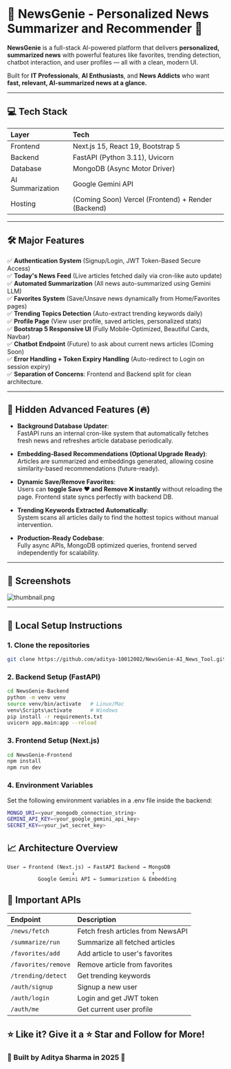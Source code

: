 # 📰 NewsGenie - Personalized News Summarizer and Recommender 🚀

**NewsGenie** is a full-stack AI-powered platform that delivers **personalized, summarized news** with powerful features like favorites, trending detection, chatbot interaction, and user profiles — all with a clean, modern UI.

Built for **IT Professionals**, **AI Enthusiasts**, and **News Addicts** who want **fast, relevant, AI-summarized news at a glance.**

---

## 💻 Tech Stack

| Layer | Tech |
|:-----|:-----|
| Frontend | Next.js 15, React 19, Bootstrap 5 |
| Backend | FastAPI (Python 3.11), Uvicorn |
| Database | MongoDB (Async Motor Driver) |
| AI Summarization | Google Gemini API |
| Hosting | (Coming Soon) Vercel (Frontend) + Render (Backend) |

---

## 🛠 Major Features

✅ **Authentication System** (Signup/Login, JWT Token-Based Secure Access)  
✅ **Today's News Feed** (Live articles fetched daily via cron-like auto update)  
✅ **Automated Summarization** (All news auto-summarized using Gemini LLM)  
✅ **Favorites System** (Save/Unsave news dynamically from Home/Favorites pages)  
✅ **Trending Topics Detection** (Auto-extract trending keywords daily)  
✅ **Profile Page** (View user profile, saved articles, personalized stats)  
✅ **Bootstrap 5 Responsive UI** (Fully Mobile-Optimized, Beautiful Cards, Navbar)  
✅ **Chatbot Endpoint** (Future) to ask about current news articles (Coming Soon)  
✅ **Error Handling + Token Expiry Handling** (Auto-redirect to Login on session expiry)  
✅ **Separation of Concerns**: Frontend and Backend split for clean architecture.

---

## 🧠 Hidden Advanced Features (🔥)

- **Background Database Updater**:  
  FastAPI runs an internal cron-like system that automatically fetches fresh news and refreshes article database periodically.

- **Embedding-Based Recommendations (Optional Upgrade Ready)**:  
  Articles are summarized and embeddings generated, allowing cosine similarity-based recommendations (future-ready).

- **Dynamic Save/Remove Favorites**:  
  Users can **toggle Save ❤️ and Remove ❌ instantly** without reloading the page. Frontend state syncs perfectly with backend DB.

- **Trending Keywords Extracted Automatically**:  
  System scans all articles daily to find the hottest topics without manual intervention.

- **Production-Ready Codebase**:  
  Fully async APIs, MongoDB optimized queries, frontend served independently for scalability.

---

## 📸 Screenshots

![thumbnail.png](<https://media-hosting.imagekit.io/29d90c8fa7fa4a4a/thumbnail.png?Expires=1840555076&Key-Pair-Id=K2ZIVPTIP2VGHC&Signature=TwyxjjhB~6xTPhOiv9~XYjzO2DbfMkNdJPH-aM8m-iZUQKY6~-XQ8KVqWQpkr5qrqSj6uTa0dTjgm55oaFHS-NX5dx~gcLhvHHxaVe-dXYaO1BBPwjMp1eh1bVNbPayRBZPidOmW97sPScFwKuTkfgVUqueI~HwHHRYudGuKe3trONcaAuhaRdmaO3zsEoBGOzRg1rKJdBd3znznmuPSp9yMJd0Z3DIV4cnTyqcKKDAtFZFz5Ilz-RKNzIliVaxTy4oV8Y1h8tU1VOmcFC2F5Anj0A6L8mr7scy2jRTy0TW-1witV7cGv58vNXlDkis67rkxNjwZXzxLaK4rY9AwIg__>)

---

## 🚀 Local Setup Instructions

### 1. Clone the repositories

```bash
git clone https://github.com/aditya-10012002/NewsGenie-AI_News_Tool.git
```

### 2. Backend Setup (FastAPI)

```bash
cd NewsGenie-Backend
python -m venv venv
source venv/bin/activate   # Linux/Mac
venv\Scripts\activate      # Windows
pip install -r requirements.txt
uvicorn app.main:app --reload
```

### 3. Frontend Setup (Next.js)

```bash
cd NewsGenie-Frontend
npm install
npm run dev
```

### 4. Environment Variables
Set the following environment variables in a .env file inside the backend:

```bash
MONGO_URI=<your_mongodb_connection_string>
GEMINI_API_KEY=<your_google_gemini_api_key>
SECRET_KEY=<your_jwt_secret_key>
```

## 📈 Architecture Overview

```plaintext
User → Frontend (Next.js) → FastAPI Backend → MongoDB
                     ↓                         ↑
          Google Gemini API ← Summarization & Embedding
```

## 📜 Important APIs

| Endpoint           | Description                          |
|:-------------------|:-------------------------------------|
| `/news/fetch`       | Fetch fresh articles from NewsAPI    |
| `/summarize/run`    | Summarize all fetched articles       |
| `/favorites/add`    | Add article to user's favorites      |
| `/favorites/remove` | Remove article from favorites       |
| `/trending/detect`  | Get trending keywords               |
| `/auth/signup`      | Signup a new user                   |
| `/auth/login`       | Login and get JWT token             |
| `/auth/me`          | Get current user profile            |


## ⭐️ Like it? Give it a ⭐️ Star and Follow for More!
### 🧠 Built by Aditya Sharma in 2025 🚀
